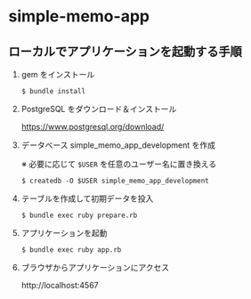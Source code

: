 # simple-memo-app

## ローカルでアプリケーションを起動する手順

1. gem をインストール

    ```
    $ bundle install
    ```

2. PostgreSQL をダウンロード＆インストール

    https://www.postgresql.org/download/

3. データベース simple_memo_app_development を作成

    ※ 必要に応じて `$USER` を任意のユーザー名に置き換える

    ```
    $ createdb -O $USER simple_memo_app_development
    ```

4. テーブルを作成して初期データを投入

    ```
    $ bundle exec ruby prepare.rb
    ```

5. アプリケーションを起動

    ```
    $ bundle exec ruby app.rb
    ```

6. ブラウザからアプリケーションにアクセス

    http://localhost:4567
